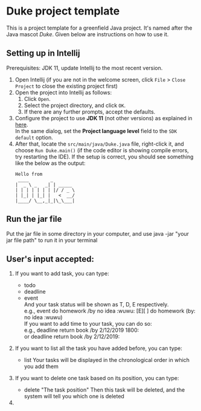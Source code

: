 # Duke project template

This is a project template for a greenfield Java project. It's named after the Java mascot _Duke_. Given below are instructions on how to use it.

## Setting up in Intellij

Prerequisites: JDK 11, update Intellij to the most recent version.

1. Open Intellij (if you are not in the welcome screen, click `File` > `Close Project` to close the existing project first)
1. Open the project into Intellij as follows:
   1. Click `Open`.
   1. Select the project directory, and click `OK`.
   1. If there are any further prompts, accept the defaults.
1. Configure the project to use **JDK 11** (not other versions) as explained in [here](https://www.jetbrains.com/help/idea/sdk.html#set-up-jdk).<br>
   In the same dialog, set the **Project language level** field to the `SDK default` option.
3. After that, locate the `src/main/java/Duke.java` file, right-click it, and choose `Run Duke.main()` (if the code editor is showing compile errors, try restarting the IDE). If the setup is correct, you should see something like the below as the output:
   ```
   Hello from
    ____        _        
   |  _ \ _   _| | _____ 
   | | | | | | | |/ / _ \
   | |_| | |_| |   <  __/
   |____/ \__,_|_|\_\___|
   ```
   
## Run the jar file
Put the jar file in some directory in your computer, and use java -jar "your jar file path" to run it in your terminal


## User's input accepted:
1. If you want to add task, you can type:
   - todo
   - deadline
   - event<br>
And your task status will be shown as T, D, E respectively.<br>
e.g., event do homework /by no idea :wuwu: [E][ ] do homework (by: no idea :wuwu)<br>
If you want to add time to your task, you can do so:<br>
e.g., deadline return book /by 2/12/2019 1800: <br>
or deadline return book /by 2/12/2019: <br>

2. If you want to list all the task you have added before, you can type:
   - list
Your tasks will be displayed in the chronological order in which you add them

3. If you want to delete one task based on its position, you can type:
   - delete "The task position"
Then this task will be deleted, and the system will tell you which one is deleted

4. 
